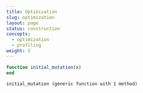 ```yaml
---
title: Optimization
slug: optimization
layout: page
status: construction
concepts:
  - optimization
  - profiling
weight: 5
---
```


````julia
function initial_mutation(x)
end
````


````
initial_mutation (generic function with 1 method)
````
